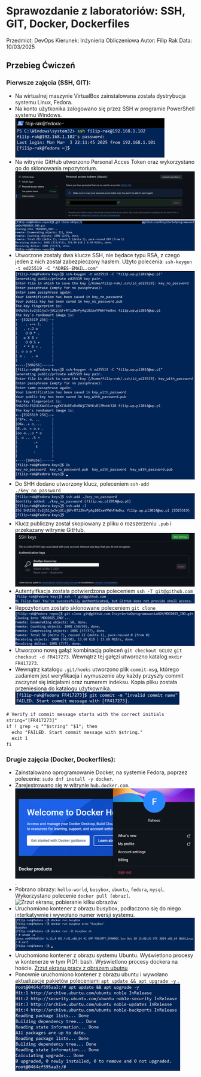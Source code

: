 # Sprawozdanie z laboratoriów: SSH, GIT, Docker, Dockerfiles
Przedmiot: DevOps
Kierunek: Inżynieria Obliczeniowa
Autor: Filip Rak
Data: 10/03/2025

## Przebieg Ćwiczeń
### Pierwsze zajęcia (SSH, GIT):
- Na wirtualnej maszynie VirtualBox zainstalowana została dystrybucja systemu Linux, Fedora. 
- Na konto użytkonika zalogowano się przez SSH w programie PowerShell systemu Windows. ![Zrzut ekranu logowania](media/m1_login.png)
- Na witrynie GitHub utworzono Personal Acces Token oraz wykorzystano go do sklonowania repozytorium. ![Zrzut ekranu PAT](media/m8_pat.png) ![Zrzut ekranu klonowanie z PAT](media/m9_pat_clone.png)
- Utworzone zostały dwa klucze SSH, nie będace typu RSA, z czego jeden z nich został zabezpieczony hasłem. Użyto polecenia: ```ssh-keygen -t ed25519 -C "ADRES-EMAIL.com"``` ![Zrzut ekrnau tworzenia kluczy](media/m2_keygen.png)
- Do SHH dodano utworzony klucz, poleceniem `ssh-add ./key_no_password` ![Zrzut ekranu dodanie klucza](media/m3_add.png)
- Klucz publiczny został skopiowany z pliku o rozszerzeniu `.pub` i przekazany witrynie GitHub. ![Zrzut ekranu klucza na GitHub'ie](media/m4_gh.png)
- Autentyifkacja została potwierdzona poleceniem `ssh -T git@github.com` ![Zrzut ekranu autentyfikacji](media/m5_auth.png)
- Repozytorium zostało sklonowane poleceniem `git clone` ![Zrzut ekranu klonowania](media/m6_clone.png)
- Utworzono nową gałąź kombinacją poleceń `git checkout GCL02` `git checkout -d FR417273`. Wewnątrz tej gałęzi utworozno katalog `mkdir FR417273`.
- Wewnątrz katalogu `.git/hooks` utworzono plik `commit-msg`, którego zadaniem jest weryfikacja i wymuszenie aby każdy przyszły commit zaczynał się inicjałami oraz numerem indeksu. Kopia pliku została przeniesiona do katalogu użytkownika. ![Działanie hooke'a, zablokowany commit i wiadomość](media/m7_commit_msg.png)
```#!/bin/sh
# Verify if commit message starts with the correct initials
string="[FR417273]"
if ! grep -q "^$string" "$1"; then
  echo "FAILED. Start commit message with $string."
  exit 1
fi
```

### Drugie zajęcia (Docker, Dockerfiles):
- Zainstalowano oprogramowanie Docker, na systemie Fedora, poprzez polecenie: `sudo dnf install -y docker`.
- Zarejestrowano się w witrynie `hub.docker.com`. ![Zrzut ekranu profilu na stronie](media/m10_fish.png).
- Pobrano obrazy: `hello-world`, `busybox`, `ubuntu`, `fedora`, `mysql`. Wykorzystano polecenie `docker pull [obraz]`. ![Zrzut ekranu, pobieranie kilku obrazów](media/m_11_images.png)
- Uruchomiono kontener z obrazu busybox, podłaczono się do niego interkatywnie i wywołano numer wersji systemu. ![Zrzut ekranu busybox](media/m12_busybox.png)
- Uruchomiono kontener z obrazu systemu Ubuntu. Wyświetlono procesy w kontenerze w tym PID1: bash. Wyświetlono procesy dockera na hoście. [Zrzut ekranu pracy z obrazem ubutnu](media/m13_ubuntu.png)
- Ponownie uruchomiono kontener z obrazu ubuntu i wywołano aktualizacje pakietów poleceniami `apt update && apt upgrade -y` . ![Zrzut ekranu, update ubtuntu](media/m14_update.png)

